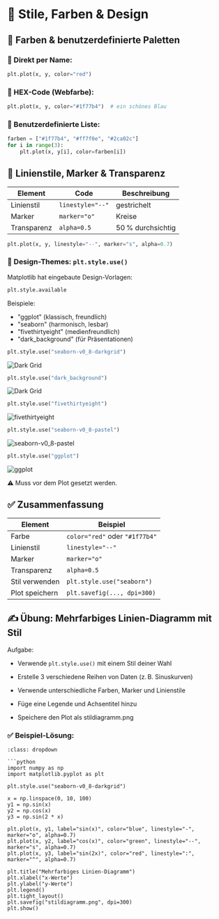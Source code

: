 # 🎨 Stile, Farben & Design

## 🎨 Farben & benutzerdefinierte Paletten
### 🔹 Direkt per Name:
```python
plt.plot(x, y, color="red")
```
### 🔹 HEX-Code (Webfarbe):
```python
plt.plot(x, y, color="#1f77b4")  # ein schönes Blau
```

### 🔹 Benutzerdefinierte Liste:
```python
farben = ["#1f77b4", "#ff7f0e", "#2ca02c"]
for i in range(3):
    plt.plot(x, y[i], color=farben[i])
```

## 🔄 Linienstile, Marker & Transparenz
| Element | Code | Beschreibung
| - | - | -
Linienstil | `linestyle="--"` | gestrichelt
Marker | `marker="o"` | Kreise
Transparenz | `alpha=0.5` | 50 % durchsichtig

```python
plt.plot(x, y, linestyle="--", marker="s", alpha=0.7)
```

### 🧾 Design-Themes: `plt.style.use()`
Matplotlib hat eingebaute Design-Vorlagen:

```python
plt.style.available
```

Beispiele:
* "ggplot" (klassisch, freundlich)
* "seaborn" (harmonisch, lesbar)
* "fivethirtyeight" (medienfreundlich)
* "dark_background" (für Präsentationen)

```python
plt.style.use("seaborn-v0_8-darkgrid")
```
![Dark Grid](seaborn-v0_8-darkgrid.png)


```python
plt.style.use("dark_background")
```
![Dark Grid](dark_background.png)

```python
plt.style.use("fivethirtyeight")
```
![fivethirtyeight](fivethirtyeight.png)

```python
plt.style.use("seaborn-v0_8-pastel")
```
![seaborn-v0_8-pastel](seaborn-v0_8-pastel.png)

```python
plt.style.use("ggplot")
```
![ggplot](ggplot.png)

⚠️ Muss vor dem Plot gesetzt werden.

## ✅ Zusammenfassung
Element | Beispiel
| - | -
Farbe | `color="red"` oder `"#1f77b4"`
Linienstil | `linestyle="--"`
Marker | `marker="o"`
Transparenz | `alpha=0.5`
Stil verwenden | `plt.style.use("seaborn")`
Plot speichern | `plt.savefig(..., dpi=300)`

## ✍️ Übung: Mehrfarbiges Linien-Diagramm mit Stil
Aufgabe:

* Verwende `plt.style.use()` mit einem Stil deiner Wahl

* Erstelle 3 verschiedene Reihen von Daten (z. B. Sinuskurven)

* Verwende unterschiedliche Farben, Marker und Linienstile

* Füge eine Legende und Achsentitel hinzu

* Speichere den Plot als stildiagramm.png

### ✅ Beispiel-Lösung:
```{admonition} 💡 Lösung anzeigen
:class: dropdown

```python
import numpy as np
import matplotlib.pyplot as plt

plt.style.use("seaborn-v0_8-darkgrid")

x = np.linspace(0, 10, 100)
y1 = np.sin(x)
y2 = np.cos(x)
y3 = np.sin(2 * x)

plt.plot(x, y1, label="sin(x)", color="blue", linestyle="-", marker="o", alpha=0.7)
plt.plot(x, y2, label="cos(x)", color="green", linestyle="--", marker="s", alpha=0.7)
plt.plot(x, y3, label="sin(2x)", color="red", linestyle=":", marker="^", alpha=0.7)

plt.title("Mehrfarbiges Linien-Diagramm")
plt.xlabel("x-Werte")
plt.ylabel("y-Werte")
plt.legend()
plt.tight_layout()
plt.savefig("stildiagramm.png", dpi=300)
plt.show()
```
